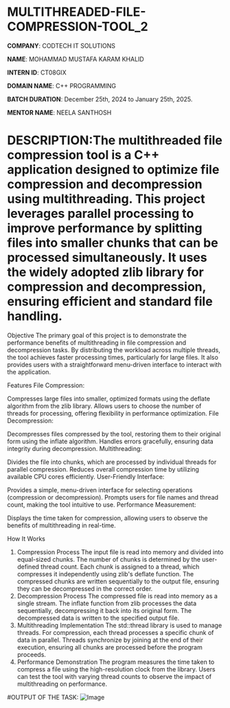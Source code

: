 # MULTITHREADED-FILE-COMPRESSION-TOOL_2

**COMPANY**: CODTECH IT SOLUTIONS

**NAME**: MOHAMMAD MUSTAFA KARAM KHALID

**INTERN ID**: CT08GIX

**DOMAIN NAME**: C++ PROGRAMMING

**BATCH DURATION**: December 25th, 2024 to January 25th, 2025.

**MENTOR NAME**: NEELA SANTHOSH

# DESCRIPTION:The multithreaded file compression tool is a C++ application designed to optimize file compression and decompression using multithreading. This project leverages parallel processing to improve performance by splitting files into smaller chunks that can be processed simultaneously. It uses the widely adopted zlib library for compression and decompression, ensuring efficient and standard file handling.

Objective
The primary goal of this project is to demonstrate the performance benefits of multithreading in file compression and decompression tasks. By distributing the workload across multiple threads, the tool achieves faster processing times, particularly for large files. It also provides users with a straightforward menu-driven interface to interact with the application.

Features
File Compression:

Compresses large files into smaller, optimized formats using the deflate algorithm from the zlib library.
Allows users to choose the number of threads for processing, offering flexibility in performance optimization.
File Decompression:

Decompresses files compressed by the tool, restoring them to their original form using the inflate algorithm.
Handles errors gracefully, ensuring data integrity during decompression.
Multithreading:

Divides the file into chunks, which are processed by individual threads for parallel compression.
Reduces overall compression time by utilizing available CPU cores efficiently.
User-Friendly Interface:

Provides a simple, menu-driven interface for selecting operations (compression or decompression).
Prompts users for file names and thread count, making the tool intuitive to use.
Performance Measurement:

Displays the time taken for compression, allowing users to observe the benefits of multithreading in real-time.

How It Works
1. Compression Process
The input file is read into memory and divided into equal-sized chunks. The number of chunks is determined by the user-defined thread count.
Each chunk is assigned to a thread, which compresses it independently using zlib's deflate function.
The compressed chunks are written sequentially to the output file, ensuring they can be decompressed in the correct order.
2. Decompression Process
The compressed file is read into memory as a single stream.
The inflate function from zlib processes the data sequentially, decompressing it back into its original form.
The decompressed data is written to the specified output file.
3. Multithreading Implementation
The std::thread library is used to manage threads.
For compression, each thread processes a specific chunk of data in parallel.
Threads synchronize by joining at the end of their execution, ensuring all chunks are processed before the program proceeds.
4. Performance Demonstration
The program measures the time taken to compress a file using the high-resolution clock from the <chrono> library.
Users can test the tool with varying thread counts to observe the impact of multithreading on performance.

#OUTPUT OF THE TASK: 
![Image](https://github.com/user-attachments/assets/cc12d1a3-2107-4848-ab35-798b2c3197bc)
